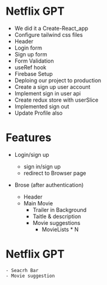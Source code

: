 # Netflix GPT
- We did it a Create-React_app
- Configure tailwind css files
- Header
- Login form
- Sign up form
- Form Validation
- useRef hook
- Firebase Setup
- Deploing our project to production
- Create a sign up user account
- Implement sign in user api
- Create redux store with userSlice
- Implemented sign out 
- Update Profile also

# Features
- Login/sign up
    - sign in/sign up
    - redirect to Browser page

- Brose (after authentication)
    - Header
    - Main Movie
         - Trailer in Background
         - Taitle & description
         - Movie suggestions
              - MovieLists * N

# Netflix GPT
    - Seacrh Bar
    - Movie suggestion
